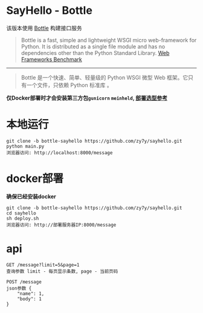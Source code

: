 # SayHello - Bottle
该版本使用 [Bottle](http://bottlepy.org/docs/dev/) 构建接口服务
>Bottle is a fast, simple and lightweight WSGI micro web-framework for Python. It is distributed as a single file module and has no dependencies other than the Python Standard Library.
[Web Frameworks Benchmark](https://web-frameworks-benchmark.netlify.app/result?l=python)
____
>Bottle 是一个快速、简单、轻量级的 Python WSGI 微型 Web 框架。它只有一个文件，只依赖 Python 标准库 。

**仅Docker部署时才会安装第三方包`gunicorn` `meinheld`, [部署选型参考](https://github.com/the-benchmarker/web-frameworks/blob/master/python/bottle/config.yaml)**

# 本地运行
```shell
git clone -b bottle-sayhello https://github.com/zy7y/sayhello.git
python main.py 
浏览器访问: http://localhost:8000/message
```

# docker部署
**确保已经安装docker**
```shell
git clone -b bottle-sayhello https://github.com/zy7y/sayhello.git
cd sayhello
sh deploy.sh
浏览器访问: http://部署服务器IP:8000/message
```

# api
```shell
GET /message?limit=5&page=1
查询参数 limit - 每页显示条数, page - 当前页码

POST /message
json参数 {
    "name": 1,
    "body": 1
}
```